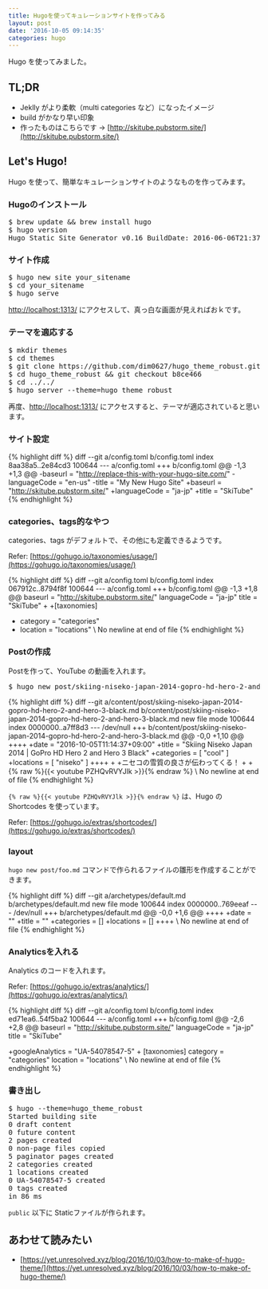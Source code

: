 ```yaml
---
title: Hugoを使ってキュレーションサイトを作ってみる
layout: post
date: '2016-10-05 09:14:35'
categories: hugo
---
```


Hugo を使ってみました。

## TL;DR

- Jeklly がより柔軟（multi categories など）になったイメージ
- build がかなり早い印象
- 作ったものはこちらです -> [http://skitube.pubstorm.site/](http://skitube.pubstorm.site/)

## Let's Hugo!

Hugo を使って、簡単なキュレーションサイトのようなものを作ってみます。

### Hugoのインストール

<pre>
$ brew update && brew install hugo
$ hugo version
Hugo Static Site Generator v0.16 BuildDate: 2016-06-06T21:37:59+09:00
</pre>

### サイト作成

<pre>
$ hugo new site your_sitename
$ cd your_sitename
$ hugo serve
</pre>

[http://localhost:1313/](http://localhost:1313/)  にアクセスして、真っ白な画面が見えればおｋです。

### テーマを適応する

<pre>
$ mkdir themes
$ cd themes
$ git clone https://github.com/dim0627/hugo_theme_robust.git
$ cd hugo_theme_robust && git checkout b8ce466
$ cd ../../
$ hugo server --theme=hugo_theme_robust
</pre>

再度、[http://localhost:1313/](http://localhost:1313/)  にアクセスすると、テーマが適応されていると思います。

### サイト設定

{% highlight diff %}
diff --git a/config.toml b/config.toml
index 8aa38a5..2e84cd3 100644
--- a/config.toml
+++ b/config.toml
@@ -1,3 +1,3 @@
-baseurl = "http://replace-this-with-your-hugo-site.com/"
-languageCode = "en-us"
-title = "My New Hugo Site"
+baseurl = "http://skitube.pubstorm.site/"
+languageCode = "ja-jp"
+title = "SkiTube"
{% endhighlight %}

### categories、tags的なやつ

categories、tags がデフォルトで、その他にも定義できるようです。

Refer: [https://gohugo.io/taxonomies/usage/](https://gohugo.io/taxonomies/usage/)

{% highlight diff %}
diff --git a/config.toml b/config.toml
index 067912c..8794f8f 100644
--- a/config.toml
+++ b/config.toml
@@ -1,3 +1,8 @@
 baseurl = "http://skitube.pubstorm.site/"
 languageCode = "ja-jp"
 title = "SkiTube"
+
+[taxonomies]
+  category = "categories"
+  location = "locations"
\ No newline at end of file
{% endhighlight %}

### Postの作成

Postを作って、YouTube の動画を入れます。

<pre>
$ hugo new post/skiing-niseko-japan-2014-gopro-hd-hero-2-and-hero-3-black.md
</pre>

{% highlight diff %}
diff --git a/content/post/skiing-niseko-japan-2014-gopro-hd-hero-2-and-hero-3-black.md b/content/post/skiing-niseko-japan-2014-gopro-hd-hero-2-and-hero-3-black.md
new file mode 100644
index 0000000..a7ff8d3
--- /dev/null
+++ b/content/post/skiing-niseko-japan-2014-gopro-hd-hero-2-and-hero-3-black.md
@@ -0,0 +1,10 @@
++++
+date = "2016-10-05T11:14:37+09:00"
+title = "Skiing Niseko Japan 2014 | GoPro HD Hero 2 and Hero 3 Black"
+categories = [ "cool" ]
+locations = [ "niseko" ]
++++
+
+ニセコの雪質の良さが伝わってくる！
+
+{% raw %}{{< youtube PZHQvRVYJlk >}}{% endraw %}
\ No newline at end of file
{% endhighlight %}

`{% raw %}{{< youtube PZHQvRVYJlk >}}{% endraw %}` は、Hugo の Shortcodes を使っています。

Refer: [https://gohugo.io/extras/shortcodes/](https://gohugo.io/extras/shortcodes/)

### layout

`hugo new post/foo.md` コマンドで作られるファイルの雛形を作成することができます。

{% highlight diff %}
diff --git a/archetypes/default.md b/archetypes/default.md
new file mode 100644
index 0000000..769eeaf
--- /dev/null
+++ b/archetypes/default.md
@@ -0,0 +1,6 @@
++++
+date = ""
+title = ""
+categories = []
+locations = []
++++
\ No newline at end of file
{% endhighlight %}

### Analyticsを入れる

Analytics のコードを入れます。

Refer: [https://gohugo.io/extras/analytics/](https://gohugo.io/extras/analytics/)

{% highlight diff %}
diff --git a/config.toml b/config.toml
index ed71ea6..54f5ba2 100644
--- a/config.toml
+++ b/config.toml
@@ -2,6 +2,8 @@ baseurl = "http://skitube.pubstorm.site/"
 languageCode = "ja-jp"
 title = "SkiTube"
 
+googleAnalytics = "UA-54078547-5"
+
 [taxonomies]
   category = "categories"
   location = "locations"
\ No newline at end of file
{% endhighlight %}

### 書き出し

<pre>
$ hugo --theme=hugo_theme_robust
Started building site
0 draft content
0 future content
2 pages created
0 non-page files copied
5 paginator pages created
2 categories created
1 locations created
0 UA-54078547-5 created
0 tags created
in 86 ms
</pre>

`public` 以下に Staticファイルが作られます。

## あわせて読みたい

- [https://yet.unresolved.xyz/blog/2016/10/03/how-to-make-of-hugo-theme/](https://yet.unresolved.xyz/blog/2016/10/03/how-to-make-of-hugo-theme/)
